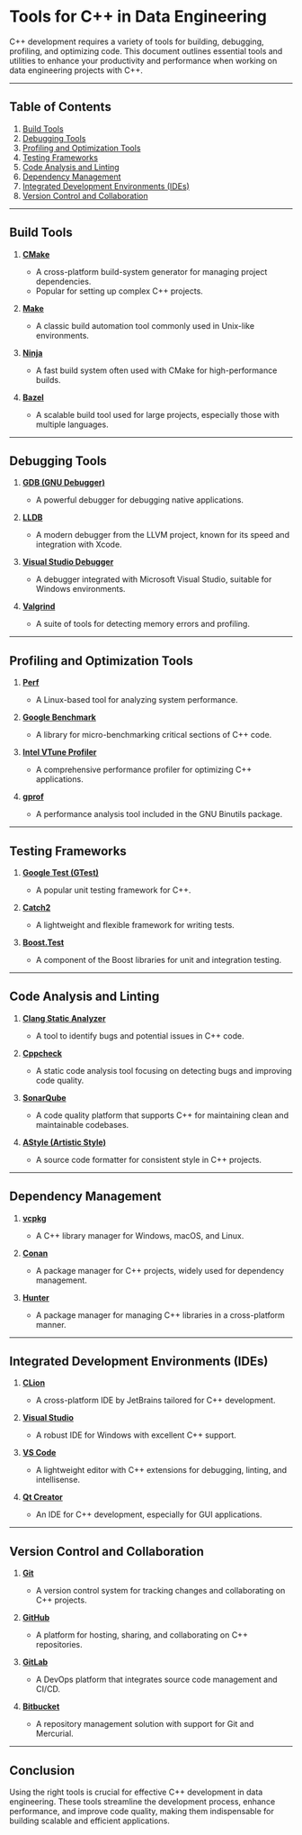 # Tools for C++ in Data Engineering

C++ development requires a variety of tools for building, debugging, profiling, and optimizing code. This document outlines essential tools and utilities to enhance your productivity and performance when working on data engineering projects with C++.

---

## Table of Contents

1. [Build Tools](#build-tools)
2. [Debugging Tools](#debugging-tools)
3. [Profiling and Optimization Tools](#profiling-and-optimization-tools)
4. [Testing Frameworks](#testing-frameworks)
5. [Code Analysis and Linting](#code-analysis-and-linting)
6. [Dependency Management](#dependency-management)
7. [Integrated Development Environments (IDEs)](#integrated-development-environments-ides)
8. [Version Control and Collaboration](#version-control-and-collaboration)

---

## Build Tools

1. **[CMake](https://cmake.org/)**
   - A cross-platform build-system generator for managing project dependencies.
   - Popular for setting up complex C++ projects.

2. **[Make](https://www.gnu.org/software/make/)**
   - A classic build automation tool commonly used in Unix-like environments.

3. **[Ninja](https://ninja-build.org/)**
   - A fast build system often used with CMake for high-performance builds.

4. **[Bazel](https://bazel.build/)**
   - A scalable build tool used for large projects, especially those with multiple languages.

---

## Debugging Tools

1. **[GDB (GNU Debugger)](https://www.gnu.org/software/gdb/)**
   - A powerful debugger for debugging native applications.

2. **[LLDB](https://lldb.llvm.org/)**
   - A modern debugger from the LLVM project, known for its speed and integration with Xcode.

3. **[Visual Studio Debugger](https://visualstudio.microsoft.com/)**
   - A debugger integrated with Microsoft Visual Studio, suitable for Windows environments.

4. **[Valgrind](https://valgrind.org/)**
   - A suite of tools for detecting memory errors and profiling.

---

## Profiling and Optimization Tools

1. **[Perf](https://perf.wiki.kernel.org/)**
   - A Linux-based tool for analyzing system performance.

2. **[Google Benchmark](https://github.com/google/benchmark)**
   - A library for micro-benchmarking critical sections of C++ code.

3. **[Intel VTune Profiler](https://www.intel.com/content/www/us/en/develop/tools/vtune-profiler/overview.html)**
   - A comprehensive performance profiler for optimizing C++ applications.

4. **[gprof](https://sourceware.org/binutils/docs/gprof/)**
   - A performance analysis tool included in the GNU Binutils package.

---

## Testing Frameworks

1. **[Google Test (GTest)](https://google.github.io/googletest/)**
   - A popular unit testing framework for C++.

2. **[Catch2](https://github.com/catchorg/Catch2)**
   - A lightweight and flexible framework for writing tests.

3. **[Boost.Test](https://www.boost.org/doc/libs/release/libs/test/doc/html/index.html)**
   - A component of the Boost libraries for unit and integration testing.

---

## Code Analysis and Linting

1. **[Clang Static Analyzer](https://clang-analyzer.llvm.org/)**
   - A tool to identify bugs and potential issues in C++ code.

2. **[Cppcheck](https://cppcheck.sourceforge.io/)**
   - A static code analysis tool focusing on detecting bugs and improving code quality.

3. **[SonarQube](https://www.sonarqube.org/)**
   - A code quality platform that supports C++ for maintaining clean and maintainable codebases.

4. **[AStyle (Artistic Style)](http://astyle.sourceforge.net/)**
   - A source code formatter for consistent style in C++ projects.

---

## Dependency Management

1. **[vcpkg](https://github.com/microsoft/vcpkg)**
   - A C++ library manager for Windows, macOS, and Linux.

2. **[Conan](https://conan.io/)**
   - A package manager for C++ projects, widely used for dependency management.

3. **[Hunter](https://github.com/cpp-pm/hunter)**
   - A package manager for managing C++ libraries in a cross-platform manner.

---

## Integrated Development Environments (IDEs)

1. **[CLion](https://www.jetbrains.com/clion/)**
   - A cross-platform IDE by JetBrains tailored for C++ development.

2. **[Visual Studio](https://visualstudio.microsoft.com/)**
   - A robust IDE for Windows with excellent C++ support.

3. **[VS Code](https://code.visualstudio.com/)**
   - A lightweight editor with C++ extensions for debugging, linting, and intellisense.

4. **[Qt Creator](https://www.qt.io/product/development-tools)**
   - An IDE for C++ development, especially for GUI applications.

---

## Version Control and Collaboration

1. **[Git](https://git-scm.com/)**
   - A version control system for tracking changes and collaborating on C++ projects.

2. **[GitHub](https://github.com/)**
   - A platform for hosting, sharing, and collaborating on C++ repositories.

3. **[GitLab](https://about.gitlab.com/)**
   - A DevOps platform that integrates source code management and CI/CD.

4. **[Bitbucket](https://bitbucket.org/)**
   - A repository management solution with support for Git and Mercurial.

---

## Conclusion

Using the right tools is crucial for effective C++ development in data engineering. These tools streamline the development process, enhance performance, and improve code quality, making them indispensable for building scalable and efficient applications.